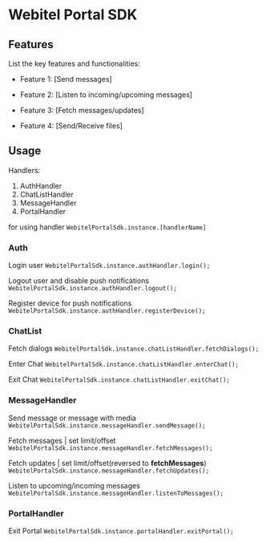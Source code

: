 # Webitel Portal SDK

## Features

List the key features and functionalities:

- Feature 1: [Send messages]

- Feature 2: [Listen to incoming/upcoming messages]

- Feature 3: [Fetch messages/updates]

- Feature 4: [Send/Receive files]

## Usage

Handlers:

1. AuthHandler
2. ChatListHandler
3. MessageHandler
4. PortalHandler

for using handler `WebitelPortalSdk.instance.[handlerName]`

### Auth
Login user
`WebitelPortalSdk.instance.authHandler.login();`

Logout user and disable push notifications
`WebitelPortalSdk.instance.authHandler.logout();`

Register device for push notifications
`WebitelPortalSdk.instance.authHandler.registerDevice();`

### ChatList
Fetch dialogs
`WebitelPortalSdk.instance.chatListHandler.fetchDialogs();`

Enter Chat
`WebitelPortalSdk.instance.chatListHandler.enterChat();`

Exit Chat
`WebitelPortalSdk.instance.chatListHandler.exitChat();`

### MessageHandler
Send message or message with media
`WebitelPortalSdk.instance.messageHandler.sendMessage();`

Fetch messages | set limit/offset
`WebitelPortalSdk.instance.messageHandler.fetchMessages();`

Fetch updates | set limit/offset(reversed to **fetchMessages**)
`WebitelPortalSdk.instance.messageHandler.fetchUpdates();`

Listen to upcoming/incoming messages
`WebitelPortalSdk.instance.messageHandler.listenToMessages();`


### PortalHandler
Exit Portal
`WebitelPortalSdk.instance.portalHandler.exitPortal();`